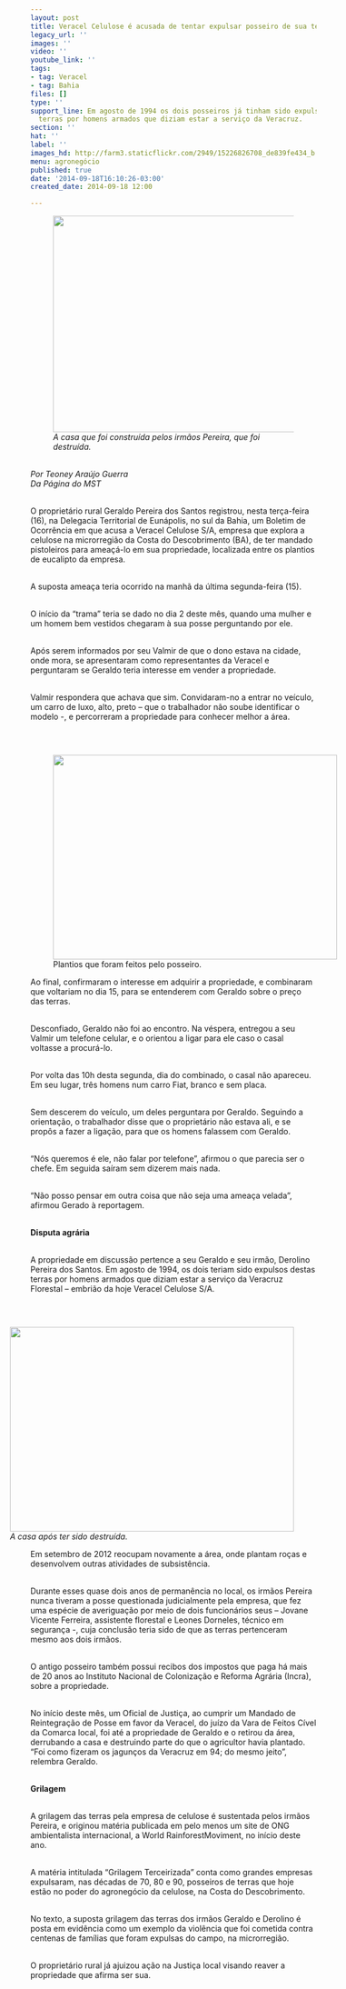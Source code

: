 ```yaml
---
layout: post
title: Veracel Celulose é acusada de tentar expulsar posseiro de sua terra
legacy_url: ''
images: ''
video: ''
youtube_link: ''
tags:
- tag: Veracel
- tag: Bahia
files: []
type: ''
support_line: Em agosto de 1994 os dois posseiros já tinham sido expulsos de suas
  terras por homens armados que diziam estar a serviço da Veracruz.
section: ''
hat: ''
label: ''
images_hd: http://farm3.staticflickr.com/2949/15226826708_de839fe434_b.jpg
menu: agronegócio
published: true
date: '2014-09-18T16:10:26-03:00'
created_date: 2014-09-18 12:00

---
```

<figure class="image"><img alt="" height="381" src="http://farm3.staticflickr.com/2949/15226826708_de839fe434_b.jpg" width="650" />
<figcaption><em>A casa que foi constru&iacute;da pelos irm&atilde;os Pereira, que foi destru&iacute;da.</em></figcaption>
</figure>

<p><br />
<em>Por Teoney Ara&uacute;jo Guerra</em><br />
<em>Da P&aacute;gina do MST</em></p>

<p><br />
O propriet&aacute;rio rural Geraldo Pereira dos Santos registrou, nesta ter&ccedil;a-feira (16), na Delegacia Territorial de Eun&aacute;polis, no sul da Bahia, um Boletim de Ocorr&ecirc;ncia em que acusa a Veracel Celulose S/A, empresa que explora a celulose na microrregi&atilde;o da Costa do Descobrimento (BA), de ter mandado pistoleiros para amea&ccedil;&aacute;-lo em sua propriedade, localizada entre os plantios de eucalipto da empresa.&nbsp;</p>

<p><br />
A suposta amea&ccedil;a teria ocorrido na manh&atilde; da &uacute;ltima segunda-feira (15).</p>

<p><br />
O in&iacute;cio da &ldquo;trama&rdquo; teria se dado no dia 2 deste m&ecirc;s, quando uma mulher e um homem bem vestidos chegaram &agrave; sua posse perguntando por ele.&nbsp;</p>

<p><br />
Ap&oacute;s serem informados por seu Valmir de que o dono estava na cidade, onde mora, se apresentaram como representantes da Veracel e perguntaram se Geraldo teria interesse em vender a propriedade.&nbsp;</p>

<p><br />
Valmir respondera que achava que sim. Convidaram-no a entrar no ve&iacute;culo, um carro de luxo, alto, preto &ndash; que o trabalhador n&atilde;o soube identificar o modelo -, e percorreram a propriedade para conhecer melhor a &aacute;rea.&nbsp;</p>

<p>&nbsp;</p>

<figure class="image" style="float:left"><img alt="" height="360" src="http://farm4.staticflickr.com/3928/15413085442_eed92bb0c7_b.jpg" width="500" />
<figcaption>Plantios que foram feitos pelo posseiro.</figcaption>
</figure>

<p>Ao final, confirmaram o interesse em adquirir a propriedade, e combinaram que voltariam no dia 15, para se entenderem com Geraldo sobre o pre&ccedil;o das terras.&nbsp;</p>

<p><br />
Desconfiado, Geraldo n&atilde;o foi ao encontro. Na v&eacute;spera, entregou a seu Valmir um telefone celular, e o orientou a ligar para ele caso o casal voltasse a procur&aacute;-lo.</p>

<p><br />
Por volta das 10h desta segunda, dia do combinado, o casal n&atilde;o apareceu. Em seu lugar, tr&ecirc;s homens num carro Fiat, branco e sem placa.&nbsp;</p>

<p><br />
Sem descerem do ve&iacute;culo, um deles perguntara por Geraldo. Seguindo a orienta&ccedil;&atilde;o, o trabalhador disse que o propriet&aacute;rio n&atilde;o estava ali, e se prop&ocirc;s a fazer a liga&ccedil;&atilde;o, para que os homens falassem com Geraldo.&nbsp;</p>

<p><br />
&ldquo;N&oacute;s queremos &eacute; ele, n&atilde;o falar por telefone&rdquo;, afirmou o que parecia ser o chefe. Em seguida sa&iacute;ram sem dizerem mais nada.</p>

<p><br />
&ldquo;N&atilde;o posso pensar em outra coisa que n&atilde;o seja uma amea&ccedil;a velada&rdquo;, afirmou Gerado &agrave; reportagem.&nbsp;</p>

<p><br />
<strong>Disputa agr&aacute;ria</strong>&nbsp;</p>

<p><br />
A propriedade em discuss&atilde;o pertence a seu Geraldo e seu irm&atilde;o, Derolino Pereira dos Santos. Em agosto de 1994, os dois teriam sido expulsos destas terras por homens armados que diziam estar a servi&ccedil;o da Veracruz Florestal &ndash; embri&atilde;o da hoje Veracel Celulose S/A.&nbsp;</p>

<p>&nbsp;</p>

<figure class="image" style="float:right"><img alt="" height="360" src="http://farm4.staticflickr.com/3930/15413086772_e054efe705_b.jpg" width="500" />
<figcaption><em>A casa ap&oacute;s ter sido destru&iacute;da.</em></figcaption>
</figure>

<p>Em setembro de 2012 reocupam novamente a &aacute;rea, onde plantam ro&ccedil;as e desenvolvem outras atividades de subsist&ecirc;ncia.</p>

<p><br />
Durante esses quase dois anos de perman&ecirc;ncia no local, os irm&atilde;os Pereira nunca tiveram a posse questionada judicialmente pela empresa, que fez uma esp&eacute;cie de averigua&ccedil;&atilde;o por meio de dois funcion&aacute;rios seus &ndash; Jovane Vicente Ferreira, assistente florestal e Leones Dorneles, t&eacute;cnico em seguran&ccedil;a -, cuja conclus&atilde;o teria sido de que as terras pertenceram mesmo aos dois irm&atilde;os. &nbsp;</p>

<p><br />
O antigo posseiro tamb&eacute;m possui recibos dos impostos que paga h&aacute; mais de 20 anos ao Instituto Nacional de Coloniza&ccedil;&atilde;o e Reforma Agr&aacute;ria (Incra), sobre a propriedade. &nbsp;</p>

<p><br />
No in&iacute;cio deste m&ecirc;s, um Oficial de Justi&ccedil;a, ao cumprir um Mandado de Reintegra&ccedil;&atilde;o de Posse em favor da Veracel, do ju&iacute;zo da Vara de Feitos C&iacute;vel da Comarca local, foi at&eacute; a propriedade de Geraldo e o retirou da &aacute;rea, derrubando a casa e destruindo parte do que o agricultor havia plantado. &ldquo;Foi como fizeram os jagun&ccedil;os da Veracruz em 94; do mesmo jeito&rdquo;, relembra Geraldo.</p>

<p><br />
<strong>Grilagem</strong>&nbsp;</p>

<p><br />
A grilagem das terras pela empresa de celulose &eacute; sustentada pelos irm&atilde;os Pereira, e originou mat&eacute;ria publicada em pelo menos um site de ONG ambientalista internacional, a World RainforestMoviment, no in&iacute;cio deste ano.&nbsp;</p>

<p><br />
A mat&eacute;ria intitulada &ldquo;Grilagem Terceirizada&rdquo; conta como grandes empresas expulsaram, nas d&eacute;cadas de 70, 80 e 90, posseiros de terras que hoje est&atilde;o no poder do agroneg&oacute;cio da celulose, na Costa do Descobrimento.&nbsp;</p>

<p><br />
No texto, a suposta grilagem das terras dos irm&atilde;os Geraldo e Derolino &eacute; posta em evid&ecirc;ncia como um exemplo da viol&ecirc;ncia que foi cometida contra centenas de fam&iacute;lias que foram expulsas do campo, na microrregi&atilde;o.&nbsp;</p>

<p><br />
O propriet&aacute;rio rural j&aacute; ajuizou a&ccedil;&atilde;o na Justi&ccedil;a local visando reaver a propriedade que afirma ser sua.</p>
